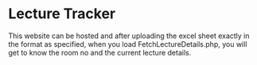 # Lecture Tracker

This website can be hosted and after uploading the excel sheet exactly in the format as specified, when you load FetchLectureDetails.php, you will get to know the room no and the current lecture details.
